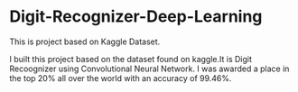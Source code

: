 # Digit-Recognizer-Deep-Learning
This is project based on Kaggle Dataset.

I built this project based on the dataset found on kaggle.It is Digit Recoognizer using Convolutional Neural Network.
I was awarded a place in the top 20% all over the world with an accuracy of 99.46%.
